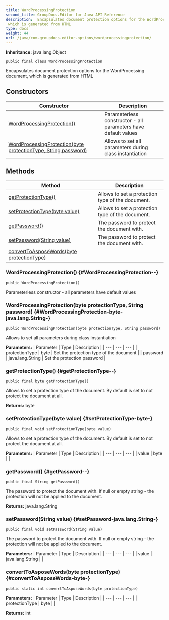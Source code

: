 ```yaml
---
title: WordProcessingProtection
second_title: GroupDocs.Editor for Java API Reference
description:  Encapsulates document protection options for the WordProcessing document
 which is generated from HTML
type: docs
weight: 44
url: /java/com.groupdocs.editor.options/wordprocessingprotection/
---
```

**Inheritance:**
java.lang.Object
```
public final class WordProcessingProtection
```

Encapsulates document protection options for the WordProcessing document, which is generated from HTML
## Constructors

| Constructor | Description |
| --- | --- |
| [WordProcessingProtection()](#WordProcessingProtection--) | Parameterless constructor - all parameters have default values |
| [WordProcessingProtection(byte protectionType, String password)](#WordProcessingProtection-byte-java.lang.String-) | Allows to set all parameters during class instantiation |
## Methods

| Method | Description |
| --- | --- |
| [getProtectionType()](#getProtectionType--) | Allows to set a protection type of the document. |
| [setProtectionType(byte value)](#setProtectionType-byte-) | Allows to set a protection type of the document. |
| [getPassword()](#getPassword--) | The password to protect the document with. |
| [setPassword(String value)](#setPassword-java.lang.String-) | The password to protect the document with. |
| [convertToAsposeWords(byte protectionType)](#convertToAsposeWords-byte-) |  |
### WordProcessingProtection() {#WordProcessingProtection--}
```
public WordProcessingProtection()
```


Parameterless constructor - all parameters have default values

### WordProcessingProtection(byte protectionType, String password) {#WordProcessingProtection-byte-java.lang.String-}
```
public WordProcessingProtection(byte protectionType, String password)
```


Allows to set all parameters during class instantiation

**Parameters:**
| Parameter | Type | Description |
| --- | --- | --- |
| protectionType | byte | Set the protection type of the document |
| password | java.lang.String | Set the protection password |

### getProtectionType() {#getProtectionType--}
```
public final byte getProtectionType()
```


Allows to set a protection type of the document. By default is set to not protect the document at all.

**Returns:**
byte
### setProtectionType(byte value) {#setProtectionType-byte-}
```
public final void setProtectionType(byte value)
```


Allows to set a protection type of the document. By default is set to not protect the document at all.

**Parameters:**
| Parameter | Type | Description |
| --- | --- | --- |
| value | byte |  |

### getPassword() {#getPassword--}
```
public final String getPassword()
```


The password to protect the document with. If null or empty string - the protection will not be applied to the document.

**Returns:**
java.lang.String
### setPassword(String value) {#setPassword-java.lang.String-}
```
public final void setPassword(String value)
```


The password to protect the document with. If null or empty string - the protection will not be applied to the document.

**Parameters:**
| Parameter | Type | Description |
| --- | --- | --- |
| value | java.lang.String |  |

### convertToAsposeWords(byte protectionType) {#convertToAsposeWords-byte-}
```
public static int convertToAsposeWords(byte protectionType)
```




**Parameters:**
| Parameter | Type | Description |
| --- | --- | --- |
| protectionType | byte |  |

**Returns:**
int
